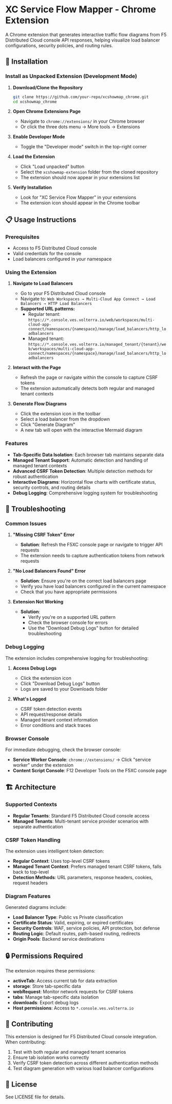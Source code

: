 # XC Service Flow Mapper - Chrome Extension

A Chrome extension that generates interactive traffic flow diagrams from F5 Distributed Cloud console API responses, helping visualize load balancer configurations, security policies, and routing rules.

## 🚀 Installation

### Install as Unpacked Extension (Development Mode)

1. **Download/Clone the Repository**

   ```bash
   git clone https://github.com/your-repo/xcshowmap_chrome.git
   cd xcshowmap_chrome
   ```

2. **Open Chrome Extensions Page**
   - Navigate to `chrome://extensions/` in your Chrome browser
   - Or click the three dots menu → More tools → Extensions

3. **Enable Developer Mode**
   - Toggle the "Developer mode" switch in the top-right corner

4. **Load the Extension**
   - Click "Load unpacked" button
   - Select the `xcshowmap-extension` folder from the cloned repository
   - The extension should now appear in your extensions list

5. **Verify Installation**
   - Look for "XC Service Flow Mapper" in your extensions
   - The extension icon should appear in the Chrome toolbar

## 📋 Usage Instructions

### Prerequisites

- Access to F5 Distributed Cloud console
- Valid credentials for the console
- Load balancers configured in your namespace

### Using the Extension

1. **Navigate to Load Balancers**
   - Go to your F5 Distributed Cloud console
   - Navigate to: `Web Workspaces → Multi-Cloud App Connect → Load Balancers → HTTP Load Balancers`
   - **Supported URL patterns:**
     - Regular tenant: `https://*.console.ves.volterra.io/web/workspaces/multi-cloud-app-connect/namespaces/{namespace}/manage/load_balancers/http_loadbalancers`
     - Managed tenant: `https://*.console.ves.volterra.io/managed_tenant/{tenant}/web/workspaces/multi-cloud-app-connect/namespaces/{namespace}/manage/load_balancers/http_loadbalancers`

2. **Interact with the Page**
   - Refresh the page or navigate within the console to capture CSRF tokens
   - The extension automatically detects both regular and managed tenant contexts

3. **Generate Flow Diagrams**
   - Click the extension icon in the toolbar
   - Select a load balancer from the dropdown
   - Click "Generate Diagram"
   - A new tab will open with the interactive Mermaid diagram

### Features

- **Tab-Specific Data Isolation**: Each browser tab maintains separate data
- **Managed Tenant Support**: Automatic detection and handling of managed tenant contexts
- **Advanced CSRF Token Detection**: Multiple detection methods for robust authentication
- **Interactive Diagrams**: Horizontal flow charts with certificate status, security controls, and routing details
- **Debug Logging**: Comprehensive logging system for troubleshooting

## 🔧 Troubleshooting

### Common Issues

1. **"Missing CSRF Token" Error**
   - **Solution**: Refresh the F5XC console page or navigate to trigger API requests
   - The extension needs to capture authentication tokens from network requests

2. **"No Load Balancers Found" Error**
   - **Solution**: Ensure you're on the correct load balancers page
   - Verify you have load balancers configured in the current namespace
   - Check that you have appropriate permissions

3. **Extension Not Working**
   - **Solution**:
     - Verify you're on a supported URL pattern
     - Check the browser console for errors
     - Use the "Download Debug Logs" button for detailed troubleshooting

### Debug Logging

The extension includes comprehensive logging for troubleshooting:

1. **Access Debug Logs**
   - Click the extension icon
   - Click "Download Debug Logs" button
   - Logs are saved to your Downloads folder

2. **What's Logged**
   - CSRF token detection events
   - API request/response details
   - Managed tenant context information
   - Error conditions and stack traces

### Browser Console

For immediate debugging, check the browser console:

- **Service Worker Console**: `chrome://extensions/` → Click "service worker" under the extension
- **Content Script Console**: F12 Developer Tools on the F5XC console page

## 🏗️ Architecture

### Supported Contexts

- **Regular Tenants**: Standard F5 Distributed Cloud console access
- **Managed Tenants**: Multi-tenant service provider scenarios with separate authentication

### CSRF Token Handling

The extension uses intelligent token detection:

- **Regular Context**: Uses top-level CSRF tokens
- **Managed Tenant Context**: Prefers managed tenant CSRF tokens, falls back to top-level
- **Detection Methods**: URL parameters, response headers, cookies, request headers

### Diagram Features

Generated diagrams include:

- **Load Balancer Type**: Public vs Private classification
- **Certificate Status**: Valid, expiring, or expired certificates
- **Security Controls**: WAF, service policies, API protection, bot defense
- **Routing Logic**: Default routes, path-based routing, redirects
- **Origin Pools**: Backend service destinations

## 🔒 Permissions Required

The extension requires these permissions:

- **activeTab**: Access current tab for data extraction
- **storage**: Store tab-specific data
- **webRequest**: Monitor network requests for CSRF tokens
- **tabs**: Manage tab-specific data isolation
- **downloads**: Export debug logs
- **Host permissions**: Access to `*.console.ves.volterra.io`

## 🤝 Contributing

This extension is designed for F5 Distributed Cloud console integration. When contributing:

1. Test with both regular and managed tenant scenarios
2. Ensure tab isolation works correctly
3. Verify CSRF token detection across different authentication methods
4. Test diagram generation with various load balancer configurations

## 📄 License

See LICENSE file for details.
